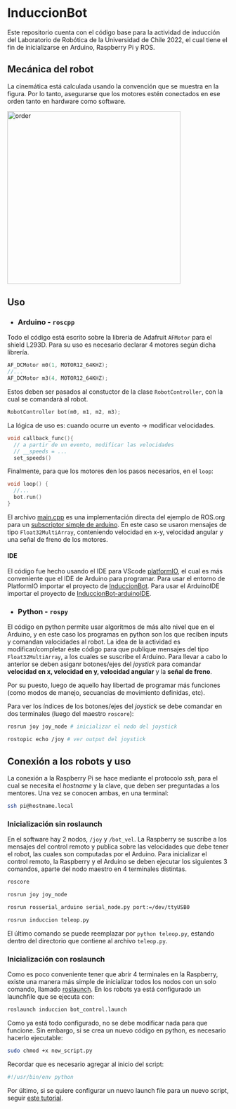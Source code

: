 # InduccionBot

Este repositorio cuenta con el código base para la actividad de inducción del Laboratorio de Robótica de la Universidad de Chile 2022, el cual tiene el fin de inicializarse en Arduino, Raspberry Pi y ROS.

## Mecánica del robot
La cinemática está calculada usando la convención que se muestra en la figura. Por lo tanto, asegurarse que los motores estén conectados en ese orden tanto en hardware como software.

<img width="394" alt="order" src="https://user-images.githubusercontent.com/80728332/160318855-45bcb574-2784-4d73-8b00-588db32ab251.png">

## Uso

- ### Arduino - `roscpp`

Todo el código está escrito sobre la librería de Adafruit `AFMotor` para el shield L293D. Para su uso es necesario declarar 4 motores según dicha librería.

```cpp
AF_DCMotor m0(1, MOTOR12_64KHZ);
//...
AF_DCMotor m3(4, MOTOR12_64KHZ);
```
Estos deben ser pasados al constuctor de la clase `RobotController`, con la cual se comandará al robot.

```cpp
RobotController bot(m0, m1, m2, m3);
```

La lógica de uso es: cuando ocurre un evento -> modificar velocidades. 

```cpp
void callback_func(){
  // a partir de un evento, modificar las velocidades
  // __speeds = ...
  set_speeds()
```

Finalmente, para que los motores den los pasos necesarios, en el `loop`:

```cpp
void loop() {
  //...
  bot.run()
}
```

El archivo [main.cpp](https://github.com/gonzal0lguin/InduccionBot/blob/main/arduino/InduccionBot/src/main.cpp) es una implementación directa del ejemplo de ROS.org para un [subscriptor simple de arduino](http://wiki.ros.org/rosserial_arduino/Tutorials/Blink). En este caso se usaron mensajes de tipo `Float32MultiArray`, conteniendo velocidad en x-y, velocidad angular y una señal de freno de los motores.

#### IDE

El código fue hecho usando el IDE para VScode [platformIO](https://platformio.org/), el cual es más conveniente que el IDE de Arduino para programar. Para usar el entorno de PlatformIO importar el proyecto de [InduccionBot](https://github.com/gonzal0lguin/InduccionBot/tree/main/arduino/InduccionBot). Para usar el ArduinoIDE importar el proyecto de [InduccionBot-arduinoIDE](https://github.com/gonzal0lguin/InduccionBot/tree/main/arduino/InduccionBot-arduinoIDE).

- ### Python - `rospy` 

El código en python permite usar algoritmos de más alto nivel que en el Arduino, y en este caso los programas en python son los que reciben inputs y comandan valocidades al robot. 
La idea de la actividad es modificar/completar éste código para que publique mensajes del tipo `Float32MultiArray`, a los cuales se suscribe el Arduino. Para llevar a cabo lo anterior se deben asiganr botones/ejes del _joystick_ para comandar **velocidad en x, velocidad en y, velocidad angular** y la **señal de freno**.

Por su puesto, luego de aquello hay libertad de programar más funciones (como modos de manejo, secuancias de movimiento definidas, etc).

Para ver los índices de los botones/ejes del _joystick_ se debe comandar en dos terminales (luego del maestro `roscore`):

```bash
rosrun joy joy_node # inicializar el nodo del joystick
```

```bash
rostopic echo /joy # ver output del joystick 
```

## Conexión a los robots y uso

La conexión a la Raspberry Pi se hace mediante el protocolo _ssh_, para el cual se necesita el *hostname* y la clave, que deben ser preguntadas a los mentores. Una vez se conocen ambas, en una terminal:

```bash
ssh pi@hostname.local
```

### Inicialización **sin** roslaunch

En el software hay 2 nodos, `/joy` y `/bot_vel`. La Raspberry se suscribe a los mensajes del control remoto y publica sobre las velocidades que debe tener el robot, las cuales son computadas por el Arduino. Para inicializar el control remoto, la Raspberry y el Arduino se deben ejecutar los siguientes 3 comandos, aparte del nodo maestro en 4 terminales distintas.

```bash
roscore
```
```bash
rosrun joy joy_node
```
```bash
rosrun rosserial_arduino serial_node.py port:=/dev/ttyUSB0
```
```bash
rosrun induccion teleop.py
```

El último comando se puede reemplazar por `python teleop.py`, estando dentro del directorio que contiene al archivo `teleop.py`.

### Inicialización con roslaunch

Como es poco conveniente tener que abrir 4 terminales en la Raspberry, existe una manera más simple de inicializar todos los nodos con un solo comando, llamado [roslaunch](http://wiki.ros.org/roslaunch). En los robots ya está configurado un launchfile que se ejecuta con:

```bash
roslaunch induccion bot_control.launch
```

Como ya está todo configurado, no se debe modificar nada para que funcione. Sin embargo, si se crea un nuevo código en python, es necesario hacerlo ejecutable:

```bash
sudo chmod +x new_script.py
```

Recordar que es necesario agregar al inicio del script:

```python
#!/usr/bin/env python
```

Por último, si se quiere configurar un nuevo launch file para un nuevo script, seguir [este tutorial](https://automaticaddison.com/how-to-create-and-execute-ros-launch-files/).
